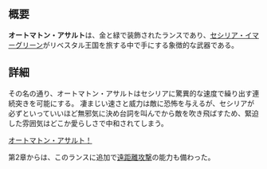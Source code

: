 <!-- title: オートマトン・アサルト -->

<!-- quote: ふん、私に指図するな。オートマトン・アサルト！ -->

<!-- chapters: -1 -->

<!-- images: (セシリアが初めてオートマトン・アサルトを手にする場面), (インベントリに表示されたオートマトン・アサルト), (オートマトン・アサルトの能力発動シーン) -->

<!-- model: true -->

## 概要

**オートマトン・アサルト**は、金と緑で装飾されたランスであり、[セシリア・イマーグリーン](#entry:cecilia-entry)がリベスタル王国を旅する中で手にする象徴的な武器である。

## 詳細

その名の通り、オートマトン・アサルトはセシリアに驚異的な速度で繰り出す連続突きを可能にする。
凄まじい速さと威力は敵に恐怖を与えるが、セシリアが必ずといっていいほど無邪気に決め台詞を叫んでから敵を吹き飛ばすため、緊迫した雰囲気はどこか愛らしさで中和されてしまう。

[オートマトン・アサルト！](#embed:https://www.youtube.com/live/-QKg8Fau9GM?feature=shared&t=1452)

第2章からは、このランスに追加で[遠距離攻撃](#entry:revelations-entry)の能力も備わった。
